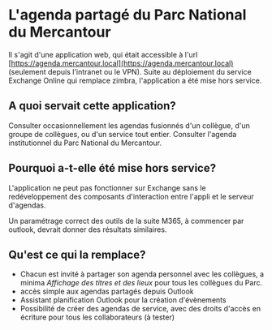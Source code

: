 # L'agenda partagé du Parc National du Mercantour

Il s'agit d'une application web, qui était accessible à l'url [https://agenda.mercantour.local](https://agenda.mercantour.local) (seulement depuis l'intranet ou le VPN).
Suite au déploiement du service Exchange Online qui remplace zimbra, l'application a été mise hors service.

## A quoi servait cette application?
Consulter occasionnellement les agendas fusionnés d'un collègue, d'un groupe de collègues, ou d'un service tout entier.
Consulter l'agenda institutionnel du Parc National du Mercantour.

## Pourquoi a-t-elle été mise hors service?

L'application ne peut pas fonctionner sur Exchange sans le redéveloppement des composants d'interaction entre l'appli et le serveur d'agendas. 

Un paramétrage correct des outils de la suite M365, à commencer par outlook, devrait donner des résultats similaires.

## Qu'est ce qui la remplace?

- Chacun est invité à partager son agenda personnel avec les collègues, a minima _Affichage des titres et des lieux_ pour tous les collègues du Parc.
- accès simple aux agendas partagés depuis Outlook
- Assistant planification Outlook pour la création d'évènements
- Possibilité de créer des agendas de service, avec des droits d'accès en écriture pour tous les collaborateurs (à tester)